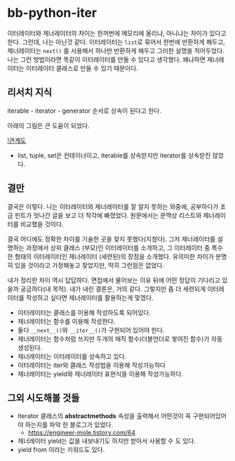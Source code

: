 # bb-python-iter

이터레이터와 제너레이터의 차이는 한꺼번에 메모리에 올리냐, 아니냐는 차이가 있다고 한다. 그런데, 나는 아닌것 같다.
이터레이터는 `list`로 묶어서 한번에 반환하게 해두고, 제너레이터는 `next()` 를 사용해서 하나만 반환하게 해두고 그러한 설명을 적어두었다. 나는 그런 방법이라면 똑같이 이터레이터를 만들 수 있다고 생각했다. 왜냐하면 제너레이터는 이터레이터 클래스로 만들 수 있기 때문이다.

## 리서치 지식
iterable - iterator - generator 순서로 상속이 된다고 한다.

아래의 그림은 큰 도움이 되었다.

[!관계도](image.png)

* list, tuple, set은 컨테이너이고, iterable를 상속받지만 iterator를 상속받진 않았다. 


## 결만
결국은 이렇다. 나는 이터레이터와 제너레이터를 잘 알지 못하는 와중에, 공부하다가 조금 핀트가 엇나간 글을 보고 더 착각에 빠졌었다. 원문에서는 문맥상 리스트와 제너레이터를 비교했을 것이다.

결국 어디에도 정확한 차이를 기술한 곳을 찾지 못했다(지쳤다). 그저 제너레이터를 설명하는 과정에서 상위 클래스 (부모)인 이터레이터를 소개하고, 그 이터레이터 중 특수한 형태의 이터레이터인 제너레이터 (세련된)의 장점을 소개했다. 유의미한 차이가 분명히 있을 것이라고 가정해놓고 찾았지만, 딱히 그런점은 없었다.

내가 정리한 차이 역시 답답하다. 면접에서 물어보는 이유 뒤에 어떤 정답이 기다리고 있을까 궁금하다(내 목적). 내가 내린 결론은, 거의 같다. 그렇지만 좀 더 세련되게 이터레이터를 작성하고 싶다면 제너레이터를 활용하는게 맞겠다.

* 이터레이터는 클래스를 이용해 작성하도록 되어있다.
* 제너레이터는 함수를 이용해 작성한다.
* 둘다 `__next__()`와 `__iter__()`가 구현되어 있어야 한다.
* 제너레이터는 함수처럼 쓰지만 두개의 매직 함수(더블언더로 쌓여진 함수)가 자동 생성된다.
* 제너레이터는 이터레이터를 상속하고 있다.
* 이터레이터는 iter와 클래스 작성법을 이용해 작성가능하다
* 제너레이터는 yield와 제너레이터 표현식을 이용해 작성가능하다.

## 그외 시도해볼 것들
* Iterator 클래스의 __abstractmethods__ 속성을 출력해서 어떤것이 꼭 구현되어있어야 하는지를 파악 한 블로그가 있었다.
  * https://engineer-mole.tistory.com/64
* 제너레이터 yield는 값을 내보내기도 하지만 받아서 사용할 수 도 있다.
* yield from 이라는 키워드도 있다.
